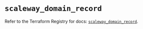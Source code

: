 # `scaleway_domain_record`

Refer to the Terraform Registry for docs: [`scaleway_domain_record`](https://registry.terraform.io/providers/scaleway/scaleway/2.59.0/docs/resources/domain_record).
